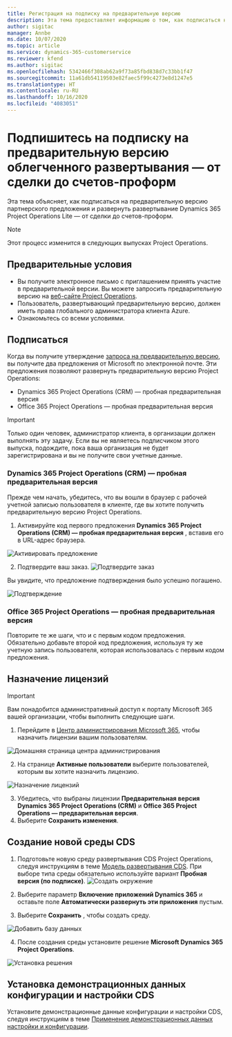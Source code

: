 ```yaml
---
title: Регистрация на подписку на предварительную версию
description: Эта тема предоставляет информацию о том, как подписаться на развертывание и развернуть развертывание Project Operations Lite — от сделки до счетов-проформ.
author: sigitac
manager: Annbe
ms.date: 10/07/2020
ms.topic: article
ms.service: dynamics-365-customerservice
ms.reviewer: kfend
ms.author: sigitac
ms.openlocfilehash: 5342466f308ab62a9f73a85fbd838d7c33bb1f47
ms.sourcegitcommit: 11a61db54119503e82faec5f99c4273e8d1247e5
ms.translationtype: HT
ms.contentlocale: ru-RU
ms.lasthandoff: 10/16/2020
ms.locfileid: "4083051"
---
```

# <a name="sign-up-for-a-preview-subscription-for-lite-deployment--deal-to-proforma-invoicing"></a>Подпишитесь на подписку на предварительную версию облегченного развертывания — от сделки до счетов-проформ

Эта тема объясняет, как подписаться на предварительную версию партнерского предложения и развернуть развертывание Dynamics 365 Project Operations Lite — от сделки до счетов-проформ.

> [!NOTE]
> Этот процесс изменится в следующих выпусках Project Operations.

## <a name="prerequisites"></a>Предварительные условия

- Вы получите электронное письмо с приглашением принять участие в предварительной версии. Вы можете запросить предварительную версию на [веб-сайте Project Operations](https://dynamics.microsoft.com/en-us/project-operations/overview/).
- Пользователь, развертывающий предварительную версию, должен иметь права глобального администратора клиента Azure.
- Ознакомьтесь со всеми условиями.

## <a name="subscribe"></a>Подписаться

Когда вы получите утверждение [запроса на предварительную версию](https://forms.office.com/FormsPro/Pages/ResponsePage.aspx?id=v4j5cvGGr0GRqy180BHbR56j8lZs0FdAvwT75_WNFyxUMkRDV1NYQU5TNjE2VjhKOVBUNVg2R0s1NC4u), вы получите два предложения от Microsoft по электронной почте. Эти предложения позволяют развернуть предварительную версию Project Operations:

- Dynamics 365 Project Operations (CRM) — пробная предварительная версия
- Office 365 Project Operations — пробная предварительная версия

> [!IMPORTANT]
> Только один человек, администратор клиента, в организации должен выполнять эту задачу. Если вы не являетесь подписчиком этого выпуска, подождите, пока ваша организация не будет зарегистрирована и вы не получите свои учетные данные.

### <a name="dynamics-365-project-operations-crm---preview-trial"></a>Dynamics 365 Project Operations (CRM) — пробная предварительная версия 

Прежде чем начать, убедитесь, что вы вошли в браузер с рабочей учетной записью пользователя в клиенте, где вы хотите получить предварительную версию Project Operations.

1. Активируйте код первого предложения **Dynamics 365 Project Operations (CRM) — пробная предварительная версия** , вставив его в URL-адрес браузера.

![Активировать предложение](./media/16RedeemFirstOfferNew.png)

2. Подтвердите ваш заказ.
![Подтвердите заказ](./media/17ConfirmOrderNew.png)

Вы увидите, что предложение подтверждения было успешно погашено.

![Подтверждение](./media/18OrderConfirmationNew.png)

### <a name="office-365-project-operations---preview-trial"></a>Office 365 Project Operations — пробная предварительная версия

Повторите те же шаги, что и с первым кодом предложения. Обязательно добавьте второй код предложения, используя ту же учетную запись пользователя, которая использовалась с первым кодом предложения.

## <a name="assign-licenses"></a>Назначение лицензий

> [!IMPORTANT]
> Вам понадобится административный доступ к порталу Microsoft 365 вашей организации, чтобы выполнить следующие шаги.


1. Перейдите в [Центр администрирования Microsoft 365](https://portal.office.com/), чтобы назначить лицензии вашим пользователям.

![Домашняя страница центра администрирования](./media/14AdminPortal.png)

2. На странице **Активные пользователи** выберите пользователей, которым вы хотите назначить лицензию.

![Назначение лицензий](./media/15AssignLicenses.png)

3. Убедитесь, что выбраны лицензии **Предварительная версия Dynamics 365 Project Operations (CRM)** и **Office 365 Project Operations — предварительная версия**. 
4. Выберите **Сохранить изменения**.

## <a name="create-a-new-cds-environment"></a>Создание новой среды CDS

1. Подготовьте новую среду развертывания CDS Project Operations, следуя инструкциям в теме [Модель развертывания CDS](lite-deployment.md). При выборе типа среды обязательно используйте вариант **Пробная версия (по подписке)**.
![Создать окружение](./media/19CreateEnvironment.png)

2. Выберите параметр **Включение приложений Dynamics 365** и оставьте поле **Автоматически развернуть эти приложения** пустым.  
3. Выберите **Сохранить** , чтобы создать среду.

![Добавить базу данных](./media/20CreateEnvironment1.png)

4. После создания среды установите решение **Microsoft Dynamics 365 Project Operations**. 

![Установка решения](./media/21InstallSolution.png)

## <a name="install-a-cds-configuration-and-setup-demo-data"></a>Установка демонстрационных данных конфигурации и настройки CDS

Установите демонстрационные данные конфигурации и настройки CDS, следуя инструкциям в теме [Применение демонстрационных данных настройки и конфигурации](lite-apply-demo-setup-config-data.md).
